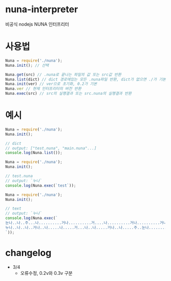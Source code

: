 # nuna-interpreter
 비공식 nodejs NUNA 인터프리터

# 사용법

```javascript
Nuna = require('./nuna');
Nuna.init(); // 선택
```

```javascript
Nuna.get(src) // .nuna로 끝나는 파일의 값 또는 src값 반환
Nuna.list(dict) // dict 경로에있는 모든 .nuna파일 반환, dict가 없으면 ./가 기본경로
Nuna.init(ver) // ver으로 초기화, 0.2가 기본
Nuna.ver // 현제 인터프리터의 버전 반환
Nuna.exec(src) // src의 실행결과 또는 src.nuna의 실행결과 반환
```

# 예시

```javascript
Nuna = require('./nuna');
Nuna.init();

// dict
// output: ["test.nuna", "main.nuna"...]
console.log(Nuna.list());
```

```javascript
Nuna = require('./nuna');
Nuna.init();

// test.nuna
// output: `누나`
console.log(Nuna.exec(`test`));
```

```javascript
Nuna = require('./nuna');
Nuna.init();

// text
// output: `누나`
console.log(Nuna.exec(`
눈나..나..주...나..........거나..........거....나..........거나..........거나....누........나.........💕
누나..나..나..거나..나.....나.....거...나..나.....거나..나.....주..눈나..........나..........💕!
`));
```

# changelog

- 3/4
  - 오류수정, 0.2v와 0.3v 구분